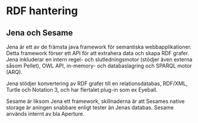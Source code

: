 # RDF hantering #

## Jena och Sesame ##
Jena är ett av de främsta java framework för semantiska webbapplikationer. Detta framework förser ett API för att extrahera data och skapa RDF grafer.
Jena inkluderar en intern regel- och slutledningsmotor (stödjer även externa såsom Pellet), OWL API, in-memory- och databaslagring och SPARQL motor (ARQ).

Jena stödjer konvertering av RDF grafer till en relationsdatabas, RDF/XML, Turtle och Notation 3, och har flertalet plug-in som ex Eyeball.

Sesame är liksom Jena ett framework, skillnaderna är att Sesames native storage är aningen snabbare enligt tester än Jenas databas. Sesame används internt av bla Aperture.